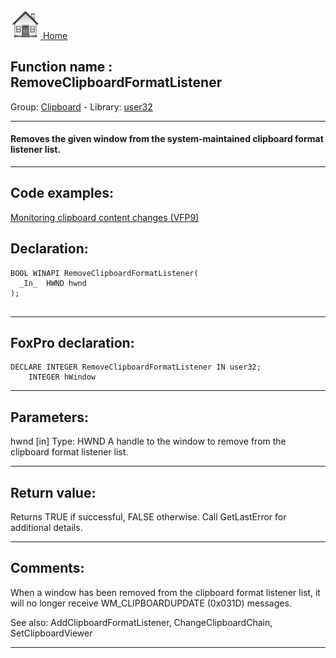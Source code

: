 [<img src="../../images/home.png"> Home ](https://github.com/VFPX/Win32API)  

## Function name : RemoveClipboardFormatListener
Group: [Clipboard](../../functions_group.md#Clipboard)  -  Library: [user32](../../libraries.md#user32)  
***  


#### Removes the given window from the system-maintained clipboard format listener list.
***  


## Code examples:
[Monitoring clipboard content changes (VFP9)](../../samples/sample_601.md)  

## Declaration:
```foxpro  
BOOL WINAPI RemoveClipboardFormatListener(
  _In_  HWND hwnd
);
  
```  
***  


## FoxPro declaration:
```foxpro  
DECLARE INTEGER RemoveClipboardFormatListener IN user32;
	INTEGER hWindow  
```  
***  


## Parameters:
hwnd [in]
Type: HWND
A handle to the window to remove from the clipboard format listener list.  
***  


## Return value:
Returns TRUE if successful, FALSE otherwise. Call GetLastError for additional details.  
***  


## Comments:
When a window has been removed from the clipboard format listener list, it will no longer receive WM_CLIPBOARDUPDATE (0x031D) messages.  
  
See also: AddClipboardFormatListener, ChangeClipboardChain, SetClipboardViewer   
  
***  

